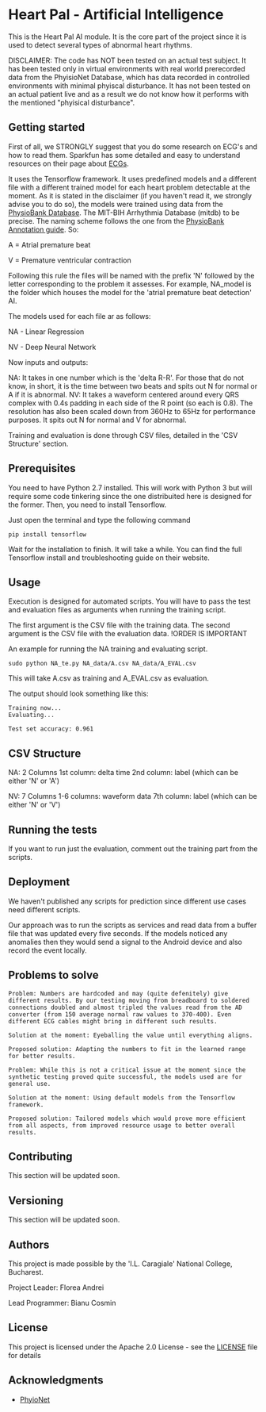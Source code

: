 # Heart Pal - Artificial Intelligence

This is the Heart Pal AI module. It is the core part of the project since it is used to detect several types of abnormal heart rhythms. 

 DISCLAIMER: The code has NOT been tested on an actual test subject. It has been tested only in virtual environments with real world prerecorded data from the PhyisioNet Database, which has data recorded in controlled environments with minimal phyiscal disturbance. It has not been tested on an actual patient live and as a result we do not know how it performs with the mentioned "phyisical disturbance".



## Getting started

First of all, we STRONGLY suggest that you do some research on ECG's and how to read them. Sparkfun has some detailed and easy to understand resources on their page about [ECGs](https://learn.sparkfun.com/tutorials/ad8232-heart-rate-monitor-hookup-guide?_ga=2.240534727.572863605.1518885884-1726391607.1518537906).

It uses the Tensorflow framework. 
It uses predefined models and a different file with a different trained model for each heart problem detectable at the moment. 
As it is stated in the disclaimer (if you haven't read it, we strongly advise you to do so), the models were trained using data from the [PhysioBank Database](https://www.physionet.org/physiobank/). The MIT-BIH Arrhythmia Database (mitdb) to be precise. The naming scheme follows the one from the [PhysioBank Annotation guide](https://www.physionet.org/physiobank/annotations.shtml). So:

A = Atrial premature beat

V = Premature ventricular contraction

Following this rule the files will be named with the prefix 'N' followed by the letter corresponding to the problem it assesses. For example, NA_model is the folder which houses the model for the 'atrial premature beat detection' AI.



The models used for each file ar as follows:

NA - Linear Regression

NV - Deep Neural Network

Now inputs and outputs:

NA: It takes in one number which is the 'delta R-R'. For those that do not know, in short, it is the time between two beats and spits out N for normal or A if it is abnormal.
NV: It takes a waveform centered around every QRS complex with 0.4s padding in each side of the R point (so each is 0.8). The resolution has also been scaled down from 360Hz to 65Hz for performance purposes. It spits out N for normal and V for abnormal.

Training and evaluation is done through CSV files, detailed in the 'CSV Structure' section.

## Prerequisites

You need to have Python 2.7 installed. This will work with Python 3 but will require some code tinkering since the one distribuited here is designed for the former. 
Then, you need to install Tensorflow.

Just open the terminal and type the following command
```
pip install tensorflow
```
Wait for the installation to finish. It will take a while. You can find the full Tensorflow install and troubleshooting guide on their website.

## Usage

Execution is designed for automated scripts. You will have to pass the test and evaluation files as arguments when running the training script.

The first argument is the CSV file with the training data.
The second argument is the CSV file with the evaluation data.
!ORDER IS IMPORTANT

An example for running the NA training and evaluating script.
```
sudo python NA_te.py NA_data/A.csv NA_data/A_EVAL.csv
```
This will take A.csv as training and A_EVAL.csv as evaluation.

The output should look something like this:

```
Training now...
Evaluating...

Test set accuracy: 0.961
```


## CSV Structure

NA: 2 Columns 
1st column: delta time
2nd column: label (which can be either 'N' or 'A')

NV: 7 Columns
1-6 columns: waveform data
7th column: label (which can be either 'N' or 'V')

## Running the tests

If you want to run just the evaluation, comment out the training part from the scripts. 


## Deployment

We haven't published any scripts for prediction since different use cases need different scripts.

Our approach was to run the scripts as services and read data from a buffer file that was updated every five seconds. If the models noticed any anomalies then they would send a signal to the Android device and also record the event locally.

## Problems to solve

```
Problem: Numbers are hardcoded and may (quite defenitely) give different results. By our testing moving from breadboard to soldered connections doubled and almost tripled the values read from the AD converter (from 150 average normal raw values to 370-400). Even different ECG cables might bring in different such results.

Solution at the moment: Eyeballing the value until everything aligns.

Proposed solution: Adapting the numbers to fit in the learned range for better results.
```
```
Problem: While this is not a critical issue at the moment since the synthetic testing proved quite successful, the models used are for general use.

Solution at the moment: Using default models from the Tensorflow framework.

Proposed solution: Tailored models which would prove more efficient from all aspects, from improved resource usage to better overall results.
```
## Contributing

This section will be updated soon.

## Versioning

This section will be updated soon. 

## Authors

This project is made possible by the 'I.L. Caragiale' National College, Bucharest.

Project Leader: Florea Andrei

Lead Programmer: Bianu Cosmin

## License

This project is licensed under the Apache 2.0 License - see the [LICENSE](LICENSE) file for details

## Acknowledgments

* [PhyioNet](http://physionet.org)